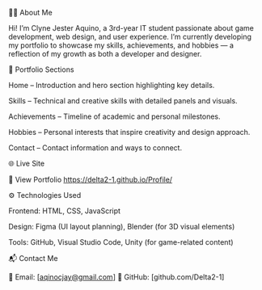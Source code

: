 🧑‍💻 About Me

Hi! I’m Clyne Jester Aquino, a 3rd-year IT student passionate about game development, web design, and user experience. I’m currently developing my portfolio to showcase my skills, achievements, and hobbies — a reflection of my growth as both a developer and designer.

📁 Portfolio Sections

Home – Introduction and hero section highlighting key details.

Skills – Technical and creative skills with detailed panels and visuals.

Achievements – Timeline of academic and personal milestones.

Hobbies – Personal interests that inspire creativity and design approach.

Contact – Contact information and ways to connect.

🌐 Live Site

🔗 View Portfolio
https://delta2-1.github.io/Profile/

⚙️ Technologies Used

Frontend: HTML, CSS, JavaScript

Design: Figma (UI layout planning), Blender (for 3D visual elements)

Tools: GitHub, Visual Studio Code, Unity (for game-related content)

📬 Contact Me

📧 Email: [aqinocjay@gmail.com]
🐙 GitHub: [github.com/Delta2-1]
